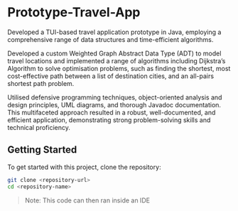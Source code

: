 # Prototype-Travel-App
Developed a TUI-based travel application prototype in Java, employing a comprehensive range of data structures and time-efficient algorithms.

Developed a custom Weighted Graph Abstract Data Type (ADT) to model travel locations and implemented a range of algorithms including Dijkstra’s Algorithm to solve optimisation problems, such as finding the shortest, most cost-effective path between a list of destination cities, and an all-pairs shortest path problem.

Utilised defensive programming techniques, object-oriented analysis and design principles, UML diagrams, and thorough Javadoc documentation. This multifaceted approach resulted in a robust, well-documented, and efficient application, demonstrating strong problem-solving skills and technical proficiency.

## Getting Started

To get started with this project, clone the repository:

```bash
git clone <repository-url>
cd <repository-name>
```
> Note: This code can then ran inside an IDE
> 
